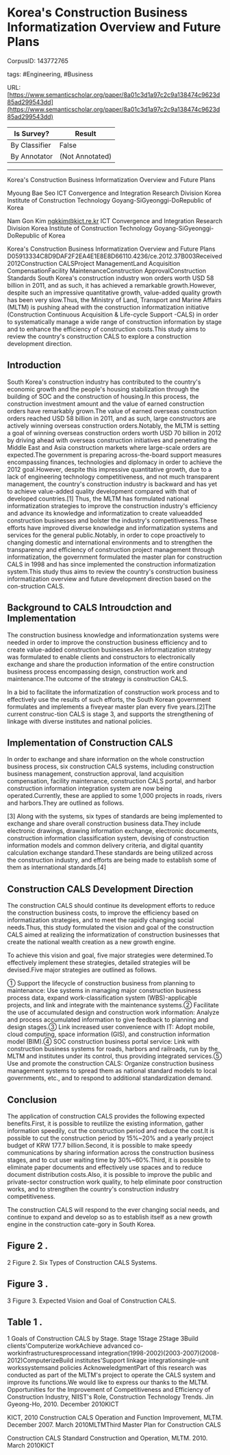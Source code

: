 # Korea's Construction Business Informatization Overview and Future Plans

CorpusID: 143772765
 
tags: #Engineering, #Business

URL: [https://www.semanticscholar.org/paper/8a01c3d1a97c2c9a138474c9623d85ad299543dd](https://www.semanticscholar.org/paper/8a01c3d1a97c2c9a138474c9623d85ad299543dd)
 
| Is Survey?        | Result          |
| ----------------- | --------------- |
| By Classifier     | False |
| By Annotator      | (Not Annotated) |

---

Korea's Construction Business Informatization Overview and Future Plans


Myoung Bae Seo 
ICT Convergence and Integration Research Division
Korea Institute of Construction Technology
Goyang-SiGyeonggi-DoRepublic of Korea

Nam Gon Kim ngkkim@kict.re.kr 
ICT Convergence and Integration Research Division
Korea Institute of Construction Technology
Goyang-SiGyeonggi-DoRepublic of Korea

Korea's Construction Business Informatization Overview and Future Plans
D05913334C8D9DAF2F2EA4E1E8E8D66110.4236/ce.2012.37B003Received 2012Construction CALSProject ManagementLand Acquisition CompensationFacility MaintenanceConstruction ApprovalConstruction Standards
South Korea's construction industry won orders worth USD 58 billion in 2011, and as such, it has achieved a remarkable growth.However, despite such an impressive quantitative growth, value-added quality growth has been very slow.Thus, the Ministry of Land, Transport and Marine Affairs (MLTM) is pushing ahead with the construction informatization initiative (Construction Continuous Acquisition & Life-cycle Support -CALS) in order to systematically manage a wide range of construction information by stage and to enhance the efficiency of construction costs.This study aims to review the country's construction CALS to explore a construction development direction.

## Introduction

South Korea's construction industry has contributed to the country's economic growth and the people's housing stabilization through the building of SOC and the construction of housing.In this process, the construction investment amount and the value of earned construction orders have remarkably grown.The value of earned overseas construction orders reached USD 58 billion in 2011, and as such, large constructors are actively winning overseas construction orders.Notably, the MLTM is setting a goal of winning overseas construction orders worth USD 70 billion in 2012 by driving ahead with overseas construction initiatives and penetrating the Middle East and Asia construction markets where large-scale orders are expected.The government is preparing across-the-board support measures encompassing finances, technologies and diplomacy in order to achieve the 2012 goal.However, despite this impressive quantitative growth, due to a lack of engineering technology competitiveness, and not much transparent management, the country's construction industry is backward and has yet to achieve value-added quality development compared with that of developed countries.[1] Thus, the MLTM has formulated national informatization strategies to improve the construction industry's efficiency and advance its knowledge and informatization to create valueadded construction businesses and bolster the industry's competitiveness.These efforts have improved diverse knowledge and informatization systems and services for the general public.Notably, in order to cope proactively to changing domestic and international environments and to strengthen the transparency and efficiency of construction project management through informatization, the government formulated the master plan for construction CALS in 1998 and has since implemented the construction informatization system.This study thus aims to review the country's construction business informatization overview and future development direction based on the con-struction CALS.


## Background to CALS Introudction and Implementation

The construction business knowledge and informationzation systems were needed in order to improve the construction business efficiency and to create value-added construction businesses.An informatization strategy was formulated to enable clients and constructors to electronically exchange and share the production information of the entire construction business process encompassing design, construction work and maintenance.The outcome of the strategy is construction CALS.

In a bid to facilitate the informatization of construction work process and to effectively use the results of such efforts, the South Korean government formulates and implements a fiveyear master plan every five years.[2]The current construc-tion CALS is stage 3, and supports the strengthening of linkage with diverse institutes and national policies.


## Implementation of Construction CALS

In order to exchange and share information on the whole construction business process, six construction CALS systems, including construction business management, construction approval, land acquisition compensation, facility maintenance,   construction CALS portal, and harbor construction information integration system are now being operated.Currently, these are applied to some 1,000 projects in roads, rivers and harbors.They are outlined as follows.

[3] Along with the systems, six types of standards are being implemented to exchange and share overall construction business data.They include electronic drawings, drawing information exchange, electronic documents, construction information classification system, devising of construction information models and common delivery criteria, and digital quantity calculation exchange standard.These standards are being utilized across the construction industry, and efforts are being made to establish some of them as international standards.[4]


## Construction CALS Development Direction

The construction CALS should continue its development efforts to reduce the construction business costs, to improve the efficiency based on informatization strategies, and to meet the rapidly changing social needs.Thus, this study formulated the vision and goal of the construction CALS aimed at realizing the informatization of construction businesses that create the national wealth creation as a new growth engine.

To achieve this vision and goal, five major strategies were determined.To effectively implement these strategies, detailed strategies will be devised.Five major strategies are outlined as follows.

① Support the lifecycle of construction business from planning to maintenance: Use systems in managing major construction business process data, expand work-classification system (WBS)-applicable projects, and link and integrate with the maintenance systems.② Facilitate the use of accumulated design and construction work information: Analyze and process accumulated information to give feedback to planning and design stages.③ Link increased user convenience with IT: Adopt mobile, cloud computing, space information (GIS), and construction information model (BIM).④ SOC construction business portal service: Link with construction business systems for roads, harbors and railroads, run by the MLTM and institutes under its control, thus providing integrated services.⑤ Use and promote the construction CALS: Organize construction business management systems to spread them as national standard models to local governments, etc., and to respond to additional standardization demand.


## Conclusion

The application of construction CALS provides the following expected benefits.First, it is possible to reutilize the existing information, gather information speedily, cut the construction period and reduce the cost.It is possible to cut the construction period by 15%~20% and a yearly project budget of KRW 177.7 billion.Second, it is possible to make speedy communications by sharing information across the construction business stages, and to cut user waiting time by 30%~60%.Third, it is possible to eliminate paper documents and effectively use spaces and to reduce document distribution costs.Also, it is possible to improve the public and private-sector construction work quality, to help eliminate poor construction works, and to strengthen the country's construction industry competitiveness.

The construction CALS will respond to the ever changing social needs, and continue to expand and develop so as to establish itself as a new growth engine in the construction cate-gory in South Korea.

## Figure 2 .
2
Figure 2. Six Types of Construction CALS Systems.


## Figure 3 .
3
Figure 3. Expected Vision and Goal of Construction CALS.


## Table 1 .
1
Goals of Construction CALS by Stage.
Stage 1Stage 2Stage 3Build clients'Computerize workAchieve advanced co-workinfrastructuresprocessand integration(1998-2002)(2003-2007)(2008-2012)ComputerizeBuild institutes'Support linkage integrationsingle-unit workssystemsand policies
AcknoweledgmentPart of this research was conducted as part of the MLTM's project to operate the CALS system and improve its functions.We would like to express our thanks to the MLTM.
Opportunities for the Improvement of Competitiveness and Efficiency of Construction Industry, NIIST's Role, Construction Technology Trends. Jin Gyeong-Ho, 2010. December 2010KICT

KICT, 2010 Construction CALS Operation and Function Improvement, MLTM. December 2007. March 2010MLTMThird Master Plan for Construction CALS

Construction CALS Standard Construction and Operation, MLTM. 2010. March 2010KICT